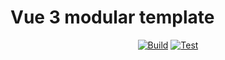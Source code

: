 # Vue 3 modular template

<div align="center">

[![Build](https://github.com/hau-sector/hau-sector-client/actions/workflows/build.yml/badge.svg)](https://github.com/hau-sector/hau-sector-client/actions/workflows/build.yml)
[![Test](https://github.com/hau-sector/hau-sector-client/actions/workflows/test.yml/badge.svg)](https://github.com/hau-sector/hau-sector-client/actions/workflows/test.yml)

</div>
